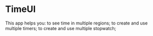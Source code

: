 # TimeUI

This app helps you:
  to see time in multiple regions;
  to create and use multiple timers;
  to create and use multiple stopwatch;
